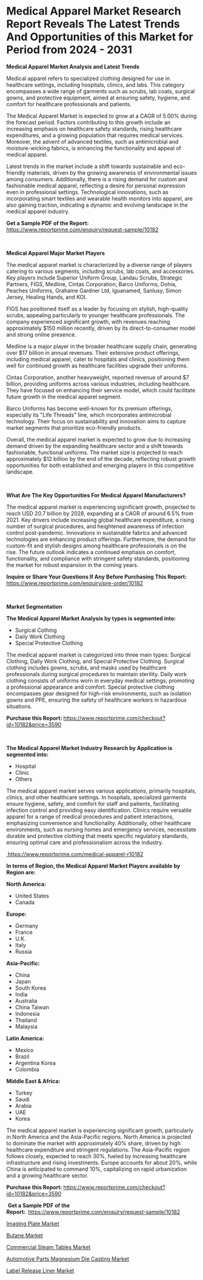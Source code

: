 <p><h1>Medical Apparel Market Research Report Reveals The Latest Trends And Opportunities of this Market for Period from 2024 - 2031</h1></p><p><strong>Medical Apparel Market Analysis and Latest Trends</strong></p>
<p><p>Medical apparel refers to specialized clothing designed for use in healthcare settings, including hospitals, clinics, and labs. This category encompasses a wide range of garments such as scrubs, lab coats, surgical gowns, and protective equipment, aimed at ensuring safety, hygiene, and comfort for healthcare professionals and patients.</p><p>The Medical Apparel Market is expected to grow at a CAGR of 5.00% during the forecast period. Factors contributing to this growth include an increasing emphasis on healthcare safety standards, rising healthcare expenditures, and a growing population that requires medical services. Moreover, the advent of advanced textiles, such as antimicrobial and moisture-wicking fabrics, is enhancing the functionality and appeal of medical apparel.</p><p>Latest trends in the market include a shift towards sustainable and eco-friendly materials, driven by the growing awareness of environmental issues among consumers. Additionally, there is a rising demand for custom and fashionable medical apparel, reflecting a desire for personal expression even in professional settings. Technological innovations, such as incorporating smart textiles and wearable health monitors into apparel, are also gaining traction, indicating a dynamic and evolving landscape in the medical apparel industry.</p></p>
<p><strong>Get a Sample PDF of the Report:&nbsp;</strong> <a href="https://www.reportprime.com/enquiry/request-sample/10182">https://www.reportprime.com/enquiry/request-sample/10182</a></p>
<p>&nbsp;</p>
<p><strong>Medical Apparel Major Market Players</strong></p>
<p><p>The medical apparel market is characterized by a diverse range of players catering to various segments, including scrubs, lab coats, and accessories. Key players include Superior Uniform Group, Landau Scrubs, Strategic Partners, FIGS, Medline, Cintas Corporation, Barco Uniforms, Dohia, Peaches Uniforms, Grahame Gardner Ltd, Iguanamed, Sanlusy, Simon Jersey, Healing Hands, and KOI.</p><p>FIGS has positioned itself as a leader by focusing on stylish, high-quality scrubs, appealing particularly to younger healthcare professionals. The company experienced significant growth, with revenues reaching approximately $150 million recently, driven by its direct-to-consumer model and strong online presence.</p><p>Medline is a major player in the broader healthcare supply chain, generating over $17 billion in annual revenues. Their extensive product offerings, including medical apparel, cater to hospitals and clinics, positioning them well for continued growth as healthcare facilities upgrade their uniforms.</p><p>Cintas Corporation, another heavyweight, reported revenue of around $7 billion, providing uniforms across various industries, including healthcare. They have focused on enhancing their service model, which could facilitate future growth in the medical apparel segment.</p><p>Barco Uniforms has become well-known for its premium offerings, especially its "Life Threads" line, which incorporates antimicrobial technology. Their focus on sustainability and innovation aims to capture market segments that prioritize eco-friendly products.</p><p>Overall, the medical apparel market is expected to grow due to increasing demand driven by the expanding healthcare sector and a shift towards fashionable, functional uniforms. The market size is projected to reach approximately $12 billion by the end of the decade, reflecting robust growth opportunities for both established and emerging players in this competitive landscape.</p></p>
<p>&nbsp;</p>
<p><strong>What Are The Key Opportunities For Medical Apparel Manufacturers?</strong></p>
<p><p>The medical apparel market is experiencing significant growth, projected to reach USD 20.7 billion by 2028, expanding at a CAGR of around 6.5% from 2021. Key drivers include increasing global healthcare expenditure, a rising number of surgical procedures, and heightened awareness of infection control post-pandemic. Innovations in sustainable fabrics and advanced technologies are enhancing product offerings. Furthermore, the demand for custom-fit and stylish designs among healthcare professionals is on the rise. The future outlook indicates a continued emphasis on comfort, functionality, and compliance with stringent safety standards, positioning the market for robust expansion in the coming years.</p></p>
<p><strong>Inquire or Share Your Questions If Any Before Purchasing This Report:</strong> <a href="https://www.reportprime.com/enquiry/pre-order/10182">https://www.reportprime.com/enquiry/pre-order/10182</a></p>
<p>&nbsp;</p>
<p><strong>Market Segmentation</strong></p>
<p><strong>The Medical Apparel Market Analysis by types is segmented into:</strong></p>
<p><ul><li>Surgical Cothing</li><li>Daily Work Clothing</li><li>Special Protective Clothing</li></ul></p>
<p><p>The medical apparel market is categorized into three main types: Surgical Clothing, Daily Work Clothing, and Special Protective Clothing. Surgical clothing includes gowns, scrubs, and masks used by healthcare professionals during surgical procedures to maintain sterility. Daily work clothing consists of uniforms worn in everyday medical settings, promoting a professional appearance and comfort. Special protective clothing encompasses gear designed for high-risk environments, such as isolation gowns and PPE, ensuring the safety of healthcare workers in hazardous situations.</p></p>
<p><strong>Purchase this Report:&nbsp;</strong><a href="https://www.reportprime.com/checkout?id=10182&price=3590">https://www.reportprime.com/checkout?id=10182&price=3590</a></p>
<p>&nbsp;</p>
<p><strong>The Medical Apparel Market Industry Research by Application is segmented into:</strong></p>
<p><ul><li>Hospital</li><li>Clinic</li><li>Others</li></ul></p>
<p><p>The medical apparel market serves various applications, primarily hospitals, clinics, and other healthcare settings. In hospitals, specialized garments ensure hygiene, safety, and comfort for staff and patients, facilitating infection control and providing easy identification. Clinics require versatile apparel for a range of medical procedures and patient interactions, emphasizing convenience and functionality. Additionally, other healthcare environments, such as nursing homes and emergency services, necessitate durable and protective clothing that meets specific regulatory standards, ensuring optimal care and professionalism across the industry.</p></p>
<p><a href="https://www.reportprime.com/medical-apparel-r10182">&nbsp;https://www.reportprime.com/medical-apparel-r10182</a></p>
<p><strong>In terms of Region, the Medical Apparel Market Players available by Region are:</strong></p>
<p>
    <p> <strong> North America: </strong>
        <ul>
            <li>United States</li>
            <li>Canada</li>
        </ul>
        </p> 
    <p> <strong> Europe: </strong>
        <ul>
            <li>Germany</li>
            <li>France</li>
            <li>U.K.</li>
            <li>Italy</li>
            <li>Russia</li>
        </ul>
        </p> 
    <p> <strong> Asia-Pacific: </strong>
        <ul>
            <li>China</li>
            <li>Japan</li>
            <li>South Korea</li>
            <li>India</li>
            <li>Australia</li>
            <li>China Taiwan</li>
            <li>Indonesia</li>
            <li>Thailand</li>
            <li>Malaysia</li>
        </ul>
        </p> 
    <p> <strong> Latin America: </strong>
        <ul>
            <li>Mexico</li>
            <li>Brazil</li>
            <li>Argentina Korea</li>
            <li>Colombia</li>
        </ul>
        </p> 
    <p> <strong> Middle East & Africa: </strong>
        <ul>
            <li>Turkey</li>
            <li>Saudi</li>
            <li>Arabia</li>
            <li>UAE</li>
            <li>Korea</li>
        </ul>
    </p>
    </p>
<p><p>The medical apparel market is experiencing significant growth, particularly in North America and the Asia-Pacific regions. North America is projected to dominate the market with approximately 40% share, driven by high healthcare expenditure and stringent regulations. The Asia-Pacific region follows closely, expected to reach 30%, fueled by increasing healthcare infrastructure and rising investments. Europe accounts for about 20%, while China is anticipated to command 10%, capitalizing on rapid urbanization and a growing healthcare sector.</p></p>
<p><strong>Purchase this Report: </strong><a href="https://www.reportprime.com/checkout?id=10182&price=3590">https://www.reportprime.com/checkout?id=10182&price=3590</a></p>
<p>&nbsp;<strong>Get a Sample PDF of the Report:&nbsp;&nbsp;</strong><a href="https://www.reportprime.com/enquiry/request-sample/10182">https://www.reportprime.com/enquiry/request-sample/10182</a></p>
<p><strong></strong></p>
<p><p><a href="https://issuu.com/reportprime-2/docs/imaging-plate-market-size-2030.pptx_bbba0293609e55">Imaging Plate Market</a></p><p><a href="https://www.linkedin.com/pulse/global-butane-industry-research-report-competitive-landscape-leycf?trackingId=kWeSioruTMS4kqrEoGgkkQ%3D%3D">Butane Market</a></p><p><a href="https://medium.com/@breanakozey1/the-commercial-steam-tables-market-report-analyzes-important-operational-and-performance-data-so-561ea7db0fe5">Commercial Steam Tables Market</a></p><p><a href="https://www.linkedin.com/pulse/global-automotive-parts-magnesium-die-casting-market-product-bn2re?trackingId=nzD%2BoZjrRU20Xx4BywiOwg%3D%3D">Automotive Parts Magnesium Die Casting Market</a></p><p><a href="https://medium.com/@breanakozey1/the-label-release-liner-market-research-report-provides-an-in-depth-and-up-to-date-analysis-of-2ade56e1cd0f">Label Release Liner Market</a></p></p>